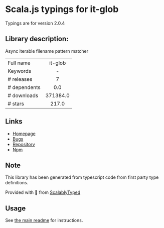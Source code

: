 
# Scala.js typings for it-glob

Typings are for version 2.0.4

## Library description:
Async iterable filename pattern matcher

|                    |                 |
| ------------------ | :-------------: |
| Full name          | it-glob |
| Keywords           | - |
| # releases         | 7 |
| # dependents       | 0.0 |
| # downloads        | 371384.0 |
| # stars            | 217.0 |

## Links
- [Homepage](https://github.com/achingbrain/it/tree/master/packages/it-glob#readme)
- [Bugs](https://github.com/achingbrain/it/issues)
- [Repository](https://github.com/achingbrain/it)
- [Npm](https://www.npmjs.com/package/it-glob)
    


## Note
This library has been generated from typescript code from first party type definitions.

Provided with :purple_heart: from [ScalablyTyped](https://github.com/oyvindberg/ScalablyTyped)

## Usage
See [the main readme](../../readme.md) for instructions.


